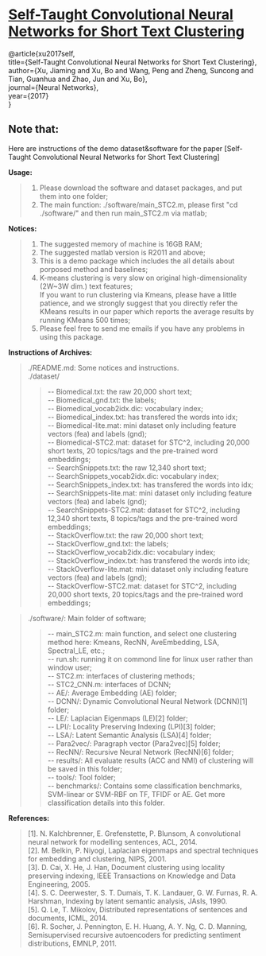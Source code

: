 [Self-Taught Convolutional Neural Networks for Short Text Clustering](http://dx.doi.org/10.1016/j.neunet.2016.12.008)  
============================================================================  
@article{xu2017self,    
  title={Self-Taught Convolutional Neural Networks for Short Text Clustering},    
  author={Xu, Jiaming and Xu, Bo and Wang, Peng and Zheng, Suncong and Tian, Guanhua and Zhao, Jun and Xu, Bo},    
  journal={Neural Networks},    
  year={2017}    
}    

**Note that:**  
----------------------------------------------------------------------------  
  
Here are instructions of the demo dataset&software for the paper [Self-Taught Convolutional Neural Networks for Short Text Clustering]    
  
**Usage:**  
>1. Please download the software and dataset packages, and put them into one folder;  
>2. The main function: ./software/main_STC2.m, please first "cd ./software/" and then run main_STC2.m via matlab;  
    
**Notices:**  
>1. The suggested memory of machine is 16GB RAM;  
>2. The suggested matlab version is R2011 and above;  
>3. This is a demo package which includes the all details about porposed method and baselines;  
>4. K-means clustering is very slow on original high-dimensionality (2W~3W dim.) text features;    
>If you want to run clustering via Kmeans, please have a little patience, and we strongly suggest that you directly refer the KMeans results in our paper which reports the average results by running KMeans 500 times;  
>5. Please feel free to send me emails if you have any problems in using this package.  

**Instructions of Archives:**  
>./README.md: Some notices and instructions.  
>./dataset/  
>>-- Biomedical.txt: the raw 20,000 short text;  
>>-- Biomedical_gnd.txt: the labels;  
>>-- Biomedical_vocab2idx.dic: vocabulary index;  
>>-- Biomedical_index.txt: has transfered the words into idx;  
>>-- Biomedical-lite.mat: mini dataset only including feature vectors (fea) and labels (gnd);  
>>-- Biomedical-STC2.mat: dataset for STC^2, including 20,000 short texts, 20 topics/tags and the pre-trained word embeddings;   
>>-- SearchSnippets.txt: the raw 12,340 short text;  
>>-- SearchSnippets_vocab2idx.dic: vocabulary index;  
>>-- SearchSnippets_index.txt: has transfered the words into idx;  
>>-- SearchSnippets-lite.mat: mini dataset only including feature vectors (fea) and labels (gnd);  
>>-- SearchSnippets-STC2.mat: dataset for STC^2, including 12,340 short texts, 8 topics/tags and the pre-trained word embeddings;   
>>-- StackOverflow.txt: the raw 20,000 short text;  
>>-- StackOverflow_gnd.txt: the labels;  
>>-- StackOverflow_vocab2idx.dic: vocabulary index;  
>>-- StackOverflow_index.txt: has transfered the words into idx;  
>>-- StackOverflow-lite.mat: mini dataset only including feature vectors (fea) and labels (gnd);          
>>-- StackOverflow-STC2.mat: dataset for STC^2, including 20,000 short texts, 20 topics/tags and the pre-trained word embeddings;           

>./software/: Main folder of software;  
>>-- main_STC2.m: main function, and select one clustering method here: Kmeans, RecNN, AveEmbedding, LSA, Spectral_LE, etc.;  
>>-- run.sh: running it on commond line for linux user rather than window user;  
>>-- STC2.m: interfaces of clustering methods;  
>>-- STC2_CNN.m: interfaces of DCNN;  
>>-- AE/: Average Embedding (AE) folder;  
>>-- DCNN/: Dynamic Convolutional Neural Network (DCNN)[1] folder;  
>>-- LE/: Laplacian Eigenmaps (LE)[2] folder;  
>>-- LPI/: Locality Preserving Indexing (LPI)[3] folder;  
>>-- LSA/: Latent Semantic Analysis (LSA)[4] folder;  
>>-- Para2vec/: Paragraph vector (Para2vec)[5] folder;  
>>-- RecNN/: Recursive Neural Network (RecNN)[6] folder;  
>>-- results/: All evaluate results (ACC and NMI) of clustering will be saved in this folder;  
>>-- tools/: Tool folder;  
>>-- benchmarks/: Contains some classification benchmarks, SVM-linear or SVM-RBF on TF, TFIDF or AE. Get more classification details into this folder.  
				

**References:**  				
>[1]. N. Kalchbrenner, E. Grefenstette, P. Blunsom, A convolutional neural network for modelling sentences, ACL, 2014.  
>[2]. M. Belkin, P. Niyogi, Laplacian eigenmaps and spectral techniques for embedding and clustering, NIPS, 2001.  
>[3]. D. Cai, X. He, J. Han, Document clustering using locality preserving indexing, IEEE Transactions on Knowledge and Data Engineering, 2005.  
>[4]. S. C. Deerwester, S. T. Dumais, T. K. Landauer, G. W. Furnas, R. A. Harshman, Indexing by latent semantic analysis, JAsIs, 1990.  
>[5]. Q. Le, T. Mikolov, Distributed representations of sentences and documents, ICML, 2014.  
>[6]. R. Socher, J. Pennington, E. H. Huang, A. Y. Ng, C. D. Manning, Semisupervised recursive autoencoders for predicting sentiment distributions, EMNLP, 2011.  

